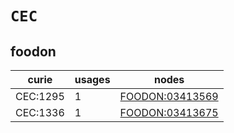 # `CEC`

## foodon

| curie    |   usages | nodes                                                     |
|----------|----------|-----------------------------------------------------------|
| CEC:1295 |        1 | [FOODON:03413569](https://bioregistry.io/FOODON:03413569) |
| CEC:1336 |        1 | [FOODON:03413675](https://bioregistry.io/FOODON:03413675) |

